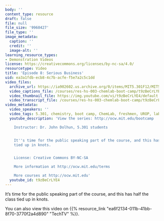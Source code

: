 ```yaml
---
body: ''
content_type: resource
draft: false
file: null
file_size: '9960427'
file_type: ''
image_metadata:
  caption: ''
  credit: ''
  image-alt: ''
learning_resource_types:
- Demonstration Videos
license: https://creativecommons.org/licenses/by-nc-sa/4.0/
resourcetype: Video
title: 'Episode 8: Serious Business'
uid: ea3a1fdb-ecb8-4c7b-acfe-f5e7a2c5c1dd
video_files:
  archive_url: https://ia902602.us.archive.org/0/items/MIT5.301F12/MIT5_301F12_Ep08_Serious_Business_300k.mp4
  video_captions_file: /courses/res-hs-003-chemlab-boot-camp/t9zBeCrLYE4_captions.webvtt
  video_thumbnail_file: https://img.youtube.com/vi/t9zBeCrLYE4/default.jpg
  video_transcript_file: /courses/res-hs-003-chemlab-boot-camp/t9zBeCrLYE4_transcript.pdf
video_metadata:
  video_speakers: ''
  video_tags: 5.301, chemistry, boot camp, ChemLab, freshmen, UROP, lab, public speaking
  youtube_description: 'View the series: http://ocw.mit.edu/bootcamp

    Instructor: Dr. John Dolhun, 5.301 students


    It''s time for the public speaking part of the course, and this has half the class
    tied up in knots.


    License: Creative Commons BY-NC-SA

    More information at http://ocw.mit.edu/terms

    More courses at http://ocw.mit.edu'
  youtube_id: t9zBeCrLYE4
---
```

It’s time for the public speaking part of the course, and this has half the class tied up in knots.

You can also view this video on {{% resource_link "ea6f2134-011b-41bb-8f70-3770f2a4d890" "TechTV" %}}.